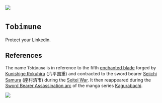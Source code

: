 [![](https://img.shields.io/badge/tobimune_1.0-build-orange)](https://github.com/gongahkia/tobimune/releases/tag/1.0)

# `Tobimune`

Protect your Linkedin.

## References

The name `Tobimune` is in reference to the fifth [enchanted blade](https://kagurabachi.fandom.com/wiki/Enchanted_Blade) forged by [Kunishige Rokuhira](https://kagurabachi.fandom.com/wiki/Kunishige_Rokuhira) (六平国重) and contracted to the sword bearer [Seiichi Samura](https://kagurabachi.fandom.com/wiki/Seiichi_Samura) (座村清市) during the [Seitei War](https://kagurabachi.fandom.com/wiki/Seitei_War). It then reappeared during the [Sword Bearer Assassination arc](https://kagurabachi.fandom.com/wiki/Sword_Bearer_Assassination_Arc) of the manga series [Kagurabachi](https://kagurabachi.fandom.com/wiki/Kagurabachi_Wiki).

![](https://preview.redd.it/what-do-you-think-tobimunes-powers-are-based-on-the-little-v0-v1yw0y56bxyd1.jpeg?width=640&crop=smart&auto=webp&s=5862b9adfe84385e4eaccb19be1822f1dab011b9)
